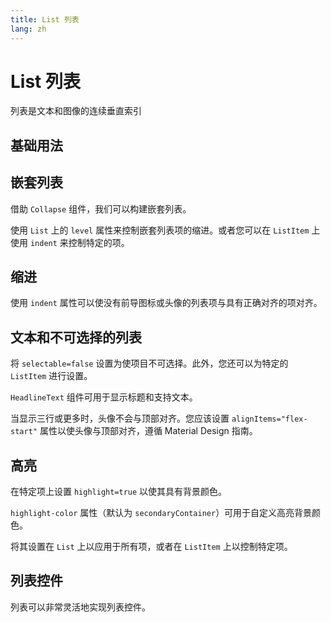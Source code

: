 ```yaml
---
title: List 列表
lang: zh
---
```


# List 列表

列表是文本和图像的连续垂直索引

## 基础用法

<demo src="../../../example/list/basic.vue" />

## 嵌套列表

借助 `Collapse` 组件，我们可以构建嵌套列表。

使用 `List` 上的 `level` 属性来控制嵌套列表项的缩进。或者您可以在 `ListItem` 上使用 `indent` 来控制特定的项。

<demo src="../../../example/list/nested.vue" preview="[72-86]" />

## 缩进

使用 `indent` 属性可以使没有前导图标或头像的列表项与具有正确对齐的项对齐。

<demo src="../../../example/list/indent.vue" />

## 文本和不可选择的列表

将 `selectable=false` 设置为使项目不可选择。此外，您还可以为特定的 `ListItem` 进行设置。

`HeadlineText` 组件可用于显示标题和支持文本。

<demo src="../../../example/list/text-unselectable.vue" />

当显示三行或更多时，头像不会与顶部对齐。您应该设置 `alignItems="flex-start"` 属性以使头像与顶部对齐，遵循 Material Design 指南。

## 高亮

在特定项上设置 `highlight=true` 以使其具有背景颜色。

`highlight-color` 属性（默认为 `secondaryContainer`）可用于自定义高亮背景颜色。

将其设置在 `List` 上以应用于所有项，或者在 `ListItem` 上以控制特定项。

<demo src="../../../example/list/highlight.vue" preview="[22-28]" />

## 列表控件

列表可以非常灵活地实现列表控件。

<demo src="../../../example/list/list-controls.vue" />
